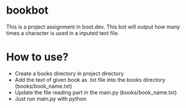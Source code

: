 # bookbot
This is a project assignment in boot.dev. This bot will output how many times a character is used in a inputed text file.

# How to use?
* Create a books directory in project directory
* Add the text of given book as .txt file into the books directory (books/book_name.txt)
* Update the file reading part in the main.py (books/book_name.txt)
* Just run main.py with python
